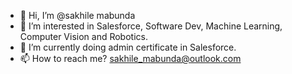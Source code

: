 - 👋 Hi, I’m @sakhile mabunda
- 👀 I’m interested in Salesforce, Software Dev, Machine Learning, Computer Vision and Robotics.
- 🌱 I’m currently doing admin certificate in Salesforce.
- 📫 How to reach me? sakhile_mabunda@outlook.com

<!---
sakhile-mabunda/sakhile-mabunda is a ✨ special ✨ repository because its `README.md` (this file) appears on your GitHub profile.
You can click the Preview link to take a look at your changes.
--->
